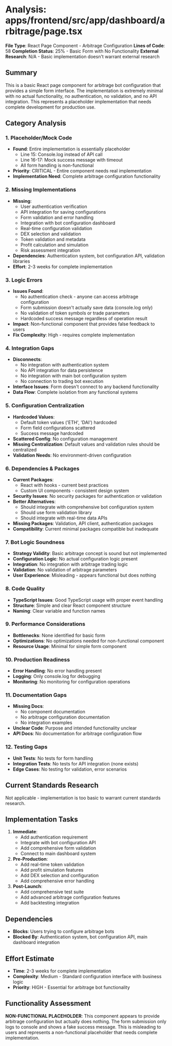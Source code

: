 # Analysis: apps/frontend/src/app/dashboard/arbitrage/page.tsx

**File Type**: React Page Component - Arbitrage Configuration
**Lines of Code**: 58
**Completion Status**: 25% - Basic Form with No Functionality
**External Research**: N/A - Basic implementation doesn't warrant external research

## Summary
This is a basic React page component for arbitrage bot configuration that provides a simple form interface. The implementation is extremely minimal with no actual functionality, no authentication, no validation, and no API integration. This represents a placeholder implementation that needs complete development for production use.

## Category Analysis

### 1. Placeholder/Mock Code
- **Found**: Entire implementation is essentially placeholder
  - Line 15: Console.log instead of API call
  - Line 16-17: Mock success message with timeout
  - All form handling is non-functional
- **Priority**: CRITICAL - Entire component needs real implementation
- **Implementation Need**: Complete arbitrage configuration functionality

### 2. Missing Implementations
- **Missing**: 
  - User authentication verification
  - API integration for saving configurations
  - Form validation and error handling
  - Integration with bot configuration dashboard
  - Real-time configuration validation
  - DEX selection and validation
  - Token validation and metadata
  - Profit calculation and simulation
  - Risk assessment integration
- **Dependencies**: Authentication system, bot configuration API, validation libraries
- **Effort**: 2-3 weeks for complete implementation

### 3. Logic Errors
- **Issues Found**:
  - No authentication check - anyone can access arbitrage configuration
  - Form submission doesn't actually save data (console.log only)
  - No validation of token symbols or trade parameters
  - Hardcoded success message regardless of operation result
- **Impact**: Non-functional component that provides false feedback to users
- **Fix Complexity**: High - requires complete implementation

### 4. Integration Gaps
- **Disconnects**: 
  - No integration with authentication system
  - No API integration for data persistence
  - No integration with main bot configuration system
  - No connection to trading bot execution
- **Interface Issues**: Form doesn't connect to any backend functionality
- **Data Flow**: Complete isolation from any functional systems

### 5. Configuration Centralization
- **Hardcoded Values**: 
  - Default token values ('ETH', 'DAI') hardcoded
  - Form field configurations scattered
  - Success message hardcoded
- **Scattered Config**: No configuration management
- **Missing Centralization**: Default values and validation rules should be centralized
- **Validation Needs**: No environment-driven configuration

### 6. Dependencies & Packages
- **Current Packages**: 
  - React with hooks - current best practices
  - Custom UI components - consistent design system
- **Security Issues**: No security packages for authentication or validation
- **Better Alternatives**: 
  - Should integrate with comprehensive bot configuration system
  - Should use form validation library
  - Should integrate with real-time data APIs
- **Missing Packages**: Validation, API client, authentication packages
- **Compatibility**: Current minimal packages compatible but inadequate

### 7. Bot Logic Soundness
- **Strategy Validity**: Basic arbitrage concept is sound but not implemented
- **Configuration Logic**: No actual configuration logic present
- **Integration**: No integration with arbitrage trading logic
- **Validation**: No validation of arbitrage parameters
- **User Experience**: Misleading - appears functional but does nothing

### 8. Code Quality
- **TypeScript Issues**: Good TypeScript usage with proper event handling
- **Structure**: Simple and clear React component structure
- **Naming**: Clear variable and function names

### 9. Performance Considerations
- **Bottlenecks**: None identified for basic form
- **Optimizations**: No optimizations needed for non-functional component
- **Resource Usage**: Minimal for simple form component

### 10. Production Readiness
- **Error Handling**: No error handling present
- **Logging**: Only console.log for debugging
- **Monitoring**: No monitoring for configuration operations

### 11. Documentation Gaps
- **Missing Docs**: 
  - No component documentation
  - No arbitrage configuration documentation
  - No integration examples
- **Unclear Code**: Purpose and intended functionality unclear
- **API Docs**: No documentation for arbitrage configuration flow

### 12. Testing Gaps
- **Unit Tests**: No tests for form handling
- **Integration Tests**: No tests for API integration (none exists)
- **Edge Cases**: No testing for validation, error scenarios

## Current Standards Research
Not applicable - implementation is too basic to warrant current standards research.

## Implementation Tasks
1. **Immediate**: 
   - Add authentication requirement
   - Integrate with bot configuration API
   - Add comprehensive form validation
   - Connect to main dashboard system
2. **Pre-Production**: 
   - Add real-time token validation
   - Add profit simulation features
   - Add DEX selection and configuration
   - Add comprehensive error handling
3. **Post-Launch**: 
   - Add comprehensive test suite
   - Add advanced arbitrage configuration features
   - Add backtesting integration

## Dependencies
- **Blocks**: Users trying to configure arbitrage bots
- **Blocked By**: Authentication system, bot configuration API, main dashboard integration

## Effort Estimate
- **Time**: 2-3 weeks for complete implementation
- **Complexity**: Medium - Standard configuration interface with business logic
- **Priority**: HIGH - Essential for arbitrage bot functionality

## Functionality Assessment
**NON-FUNCTIONAL PLACEHOLDER**: This component appears to provide arbitrage configuration but actually does nothing. The form submission only logs to console and shows a fake success message. This is misleading to users and represents a non-functional placeholder that needs complete implementation.